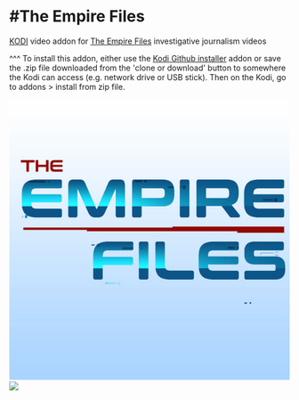 #The Empire Files
=============================
<a href="www.Kodi.tv">KODI</a> video addon for <a href="theempirefiles.tv">The Empire Files</a> investigative journalism videos<br>

^^^ To install this addon, either use the <a href="https://www.tvaddons.co/github-browser-kodi/">Kodi Github installer</a> addon or save the .zip file downloaded from the 'clone or download' button to somewhere the Kodi can access (e.g. network drive or USB stick). Then on the Kodi, go to addons > install from zip file.<br>

<img src="https://raw.githubusercontent.com/leopheard/empirefiles/master/resources/media/icon.jpeg"/>
<br><a href="http://www.kodi.tv"><img src="https://kodi.tv/sites/default/files/page/field_image/about--devices.jpg">

